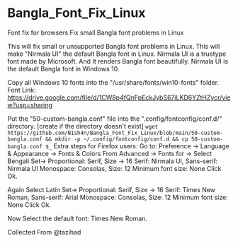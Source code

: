 # Bangla_Font_Fix_Linux
Font fix for browsers
Fix small Bangla font problems in Linux

This will fix small or unsupported Bangla font problems in Linux. This will make "Nirmala UI" the default Bangla font in Linux. Nirmala UI is a truetype font made by Microsoft. And It renders Bangla font beautifully. Nirmala UI is the default Bangla font in Windows 10.

Copy all Windows 10 fonts into the "/usr/share/fonts/win10-fonts" folder. Font Link: https://drive.google.com/file/d/1CW8p4fQnFpEckJybS67iLKD6YZtHZycr/view?usp=sharing

Put the "50-custom-bangla.conf" file into the ".config/fontconfig/conf.d/" directory. [create if the directory doesn't exist]
```wget https://github.com/N1sh4n/Bangla_Font_Fix_Linux/blob/main/50-custom-bangla.conf && mkdir -p ~/.config/fontconfig/conf.d && cp 50-custom-bangla.conf $_```
Extra steps for Firefox users:
Go to: Preference -> Language & Appearance -> Fonts & Colors
From Advanced -> Fonts for -> Select Bengali
Set->
Proportional: Serif, Size -> 16
Serif: Nirmala UI, 
Sans-serif: Nirmala UI
Monospace: Consolas, Size: 12
Minimum font size: None
Click Ok.

Again Select Latin
Set-> Proportional: Serif, Size -> 16
Serif: Times New Roman, 
Sans-serif: Arial
Monospace: Consolas, Size: 12
Minimum font size: None
Click Ok.

Now Select the default font: Times New Roman.


Collected From @tazihad
